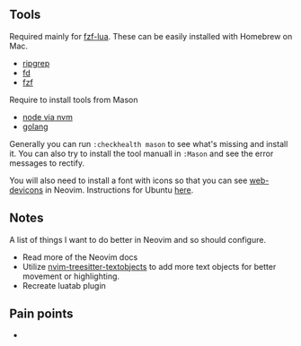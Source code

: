 ## Tools

Required mainly for [fzf-lua](https://github.com/ibhagwan/fzf-lua). These can be easily installed with Homebrew on Mac.

- [ripgrep](https://github.com/BurntSushi/ripgrep)
- [fd](https://github.com/sharkdp/fd)
- [fzf](https://github.com/junegunn/fzf)

Require to install tools from Mason

- [node via nvm](https://github.com/nvm-sh/nvm)
- [golang](https://go.dev/doc/install)

Generally you can run `:checkhealth mason` to see what's missing and install it. You can also try to install the tool manuall in `:Mason` and see the error messages to rectify.

You will also need to install a font with icons so that you can see [web-devicons](https://github.com/nvim-tree/nvim-web-devicons?tab=readme-ov-file) in Neovim. Instructions for Ubuntu [here](https://medium.com/@almatins/install-nerdfont-or-any-fonts-using-the-command-line-in-debian-or-other-linux-f3067918a88c).

## Notes

A list of things I want to do better in Neovim and so should configure.

- Read more of the Neovim docs
- Utilize [nvim-treesitter-textobjects](https://github.com/nvim-treesitter/nvim-treesitter-textobjects) to add more text objects for better movement or highlighting.
- Recreate luatab plugin

## Pain points

-
